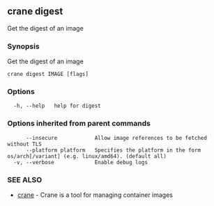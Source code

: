 ## crane digest

Get the digest of an image

### Synopsis

Get the digest of an image

```
crane digest IMAGE [flags]
```

### Options

```
  -h, --help   help for digest
```

### Options inherited from parent commands

```
      --insecure            Allow image references to be fetched without TLS
      --platform platform   Specifies the platform in the form os/arch[/variant] (e.g. linux/amd64). (default all)
  -v, --verbose             Enable debug logs
```

### SEE ALSO

* [crane](crane.md)	 - Crane is a tool for managing container images

